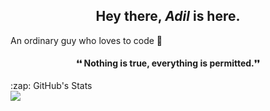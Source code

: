 ### <h2 align='center'>Hey there, *Adil* is here.</h2>
 <font align='center'> An ordinary guy who loves to code 🖤</font>

  #### <p align="center"> ❛❛ Nothing is true, everything is permitted.❜❜</p>



  <detail>
  <summary>:zap: GitHub's Stats</summary>
  
  <img align= 'left' src="https://github-readme-stats-pi-sandy.vercel.app/api?username=iamxadil&showicons=true&hide_border=true"/>
  
  
  </detail>
  
